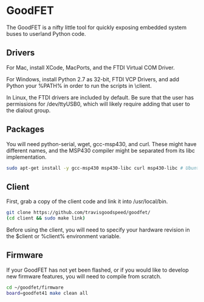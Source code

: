 GoodFET
=======

The GoodFET is a nifty little tool for quickly exposing embedded
system buses to userland Python code.

Drivers
-------

For Mac, install XCode, MacPorts, and the FTDI Virtual COM Driver.

For Windows, install Python 2.7 as 32-bit, FTDI VCP Drivers,
and add Python your %PATH% in order to run the scripts in \client.

In Linux, the FTDI drivers are included by default.  Be sure that the
user has permissions for /dev/ttyUSB0, which will likely require
adding that user to the dialout group.

Packages
--------

You will need python-serial, wget, gcc-msp430, and curl.  These might
have different names, and the MSP430 compiler might be separated from
its libc implementation.

```sh
sudo apt-get install -y gcc-msp430 msp430-libc curl msp430-libc # Ubuntu Xenial
```


Client
------

First, grab a copy of the client code and link it into /usr/local/bin.

```sh
git clone https://github.com/travisgoodspeed/goodfet/
(cd client && sudo make link)
```

Before using the client, you will need to specify your hardware
revision in the $client or %client% environment variable.


Firmware
--------

If your GoodFET has not yet been flashed, or if you would like to
develop new firmware features, you will need to compile from scratch.

```sh
cd ~/goodfet/firmware
board=goodfet41 make clean all
```

